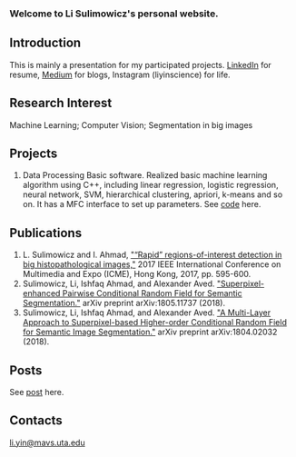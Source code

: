 ### Welcome to Li Sulimowicz's personal website.
## Introduction
This is mainly a presentation for my participated projects. [LinkedIn](https://www.linkedin.com/in/li-yin-00b0456b/) for resume, [Medium](https://medium.com/@lisulimowicz) for blogs, Instagram (liyinscience) for life. 
## Research Interest
Machine Learning; Computer Vision; Segmentation in big images
## Projects
1. Data Processing Basic software.
Realized basic machine learning algorithm using C++, including linear regression, logistic regression, neural network, SVM, hierarchical clustering, apriori, k-means and so on. It has a MFC interface to set up parameters. See [code](https://github.com/liyin2015/DataProc) here.

## Publications
1. L. Sulimowicz and I. Ahmad, ["“Rapid” regions-of-interest detection in big histopathological images,"](https://arxiv.org/abs/1704.02083) 2017 IEEE International Conference on Multimedia and Expo (ICME), Hong Kong, 2017, pp. 595-600.
2. Sulimowicz, Li, Ishfaq Ahmad, and Alexander Aved. ["Superpixel-enhanced Pairwise Conditional Random Field for Semantic Segmentation."](https://arxiv.org/abs/1805.11737) arXiv preprint arXiv:1805.11737 (2018).
3. Sulimowicz, Li, Ishfaq Ahmad, and Alexander Aved. ["A Multi-Layer Approach to Superpixel-based Higher-order Conditional Random Field for Semantic Image Segmentation."](https://arxiv.org/abs/1804.02032) arXiv preprint arXiv:1804.02032 (2018).

## Posts
See [post](https://medium.com/@liyin_27935) here.

## Contacts
li.yin@mavs.uta.edu

